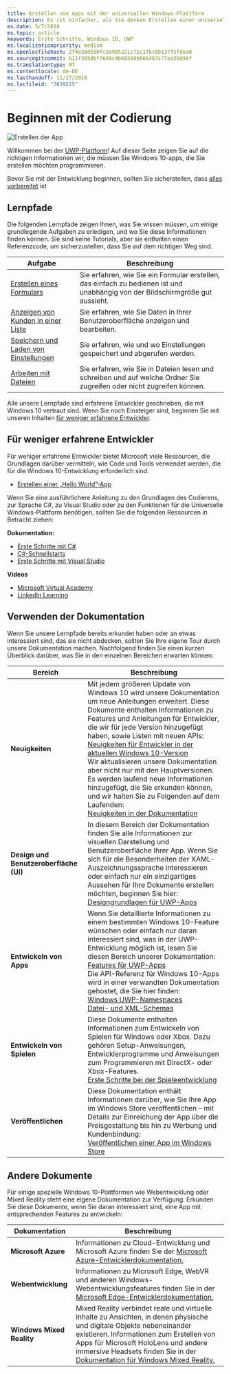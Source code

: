 ```yaml
---
title: Erstellen von Apps mit der universellen Windows-Plattform
description: Es ist einfacher, als Sie denken Erstellen einer universellen Windows-Plattform (UWP)-App für Windows 10.
ms.date: 5/7/2018
ms.topic: article
keywords: Erste Schritte, Windows 10, UWP
ms.localizationpriority: medium
ms.openlocfilehash: 2f4e38d590fc2e905221c71c1fbc6b137f5fdea0
ms.sourcegitcommit: b11f305dbf7649c4b68550b666487c77ea30d98f
ms.translationtype: MT
ms.contentlocale: de-DE
ms.lasthandoff: 11/27/2018
ms.locfileid: "7839225"
---
```

# <a name="start-coding"></a>Beginnen mit der Codierung

![Erstellen der App](images/build-your-app.png)

Willkommen bei der [UWP-Plattform](universal-application-platform-guide.md)! Auf dieser Seite zeigen Sie auf die richtigen Informationen wir, die müssen Sie Windows 10-apps, die Sie erstellen möchten programmieren.

Bevor Sie mit der Entwicklung beginnen, sollten Sie sicherstellen, dass [alles vorbereitet](get-set-up.md) ist

## <a name="learning-tracks"></a>Lernpfade

Die folgenden Lernpfade zeigen Ihnen, was Sie wissen müssen, um einige grundlegende Aufgaben zu erledigen, und wo Sie diese Informationen finden können. Sie sind keine Tutorials, aber sie enthalten einen Referenzcode, um sicherzustellen, dass Sie auf dem richtigen Weg sind.

| Aufgabe | Beschreibung |
| --- | --- |
| [Erstellen eines Formulars](construct-form-learning-track.md) | Sie erfahren, wie Sie ein Formular erstellen, das einfach zu bedienen ist und unabhängig von der Bildschirmgröße gut aussieht. | 
| [Anzeigen von Kunden in einer Liste](display-customers-in-list-learning-track.md) | Sie erfahren, wie Sie Daten in Ihrer Benutzeroberfläche anzeigen und bearbeiten. | 
| [Speichern und Laden von Einstellungen](settings-learning-track.md) | Sie erfahren, wie und wo Einstellungen gespeichert und abgerufen werden. |
| [Arbeiten mit Dateien](fileio-learning-track.md) | Sie erfahren, wie Sie in Dateien lesen und schreiben und auf welche Ordner Sie zugreifen oder nicht zugreifen können. | 

Alle unsere Lernpfade sind erfahrene Entwickler geschrieben, die mit Windows 10 vertraut sind. Wenn Sie noch Einsteiger sind, beginnen Sie mit unseren Inhalten [für weniger erfahrene Entwickler](#For-new-developers).

## <a name="for-new-developers"></a>Für weniger erfahrene Entwickler

Für weniger erfahrene Entwickler bietet Microsoft viele Ressourcen, die Grundlagen darüber vermitteln, wie Code und Tools verwendet werden, die für die Windows 10-Entwicklung erforderlich sind. 

* [Erstellen einer „Hello World”-App](your-first-app.md)

Wenn Sie eine ausführlichere Anleitung zu den Grundlagen des Codierens, zur Sprache C#, zu Visual Studio oder zu den Funktionen für die Universelle Windows-Plattform benötigen, sollten Sie die folgenden Ressourcen in Betracht ziehen:

**Dokumentation:**

* [Erste Schritte mit C#](https://docs.microsoft.com/dotnet/csharp/getting-started/)
* [C#-Schnellstarts](https://docs.microsoft.com/dotnet/csharp/quick-starts/index)
* [Erste Schritte mit Visual Studio](https://docs.microsoft.com/visualstudio/ide/)

**Videos**

* [Microsoft Virtual Academy](https://mva.microsoft.com/training-topics/c-app-development#!level=Beginner&lang=1033)
* [LinkedIn Learning](https://www.linkedin.com/learning/learning-universal-windows-app-development/welcome)

## <a name="using-the-docs"></a>Verwenden der Dokumentation

Wenn Sie unsere Lernpfade bereits erkundet haben oder an etwas interessiert sind, das sie nicht abdecken, sollten Sie Ihre eigene Tour durch unsere Dokumentation machen. Nachfolgend finden Sie einen kurzen Überblick darüber, was Sie in den einzelnen Bereichen erwarten können:

| Bereich | Beschreibung |
| --- | --- |
| **Neuigkeiten** | Mit jedem größeren Update von Windows 10 wird unsere Dokumentation um neue Anleitungen erweitert. Diese Dokumente enthalten Informationen zu Features und Anleitungen für Entwickler, die wir für jede Version hinzugefügt haben, sowie Listen mit neuen APIs: </br>   [Neuigkeiten für Entwickler in der aktuellen Windows 10-Version](../whats-new/windows-10-version-latest.md) </br> Wir aktualisieren unsere Dokumentation aber nicht nur mit den Hauptversionen. Es werden laufend neue Informationen hinzugefügt, die Sie erkunden können, und wir halten Sie zu Folgenden auf dem Laufenden: </br>   [Neuigkeiten in der Dokumentation](../whats-new/windows-docs-latest.md) |
| **Design und Benutzeroberfläche (UI)** | In diesem Bereich der Dokumentation finden Sie alle Informationen zur visuellen Darstellung und Benutzeroberfläche Ihrer App. Wenn Sie sich für die Besonderheiten der XAML-Auszeichnungssprache interessieren oder einfach nur ein einzigartiges Aussehen für Ihre Dokumente erstellen möchten, beginnen Sie hier: </br>   [Designgrundlagen für UWP-Apps](../design/basics/index.md) |
| **Entwickeln von Apps** | Wenn Sie detaillierte Informationen zu einem bestimmten Windows 10-Feature wünschen oder einfach nur daran interessiert sind, was in der UWP-Entwicklung möglich ist, lesen Sie diesen Bereich unserer Dokumentation: </br>   [Features für UWP-Apps](../develop/index.md) </br> Die API-Referenz für Windows 10-Apps wird in einer verwandten Dokumentation gehostet, die Sie hier finden: </br>   [Windows UWP-Namespaces](https://docs.microsoft.com/en-us/uwp/api/) </br>   [Datei- und XML-Schemas](https://docs.microsoft.com/uwp/schemas/) |
| **Entwickeln von Spielen** | Diese Dokumente enthalten Informationen zum Entwickeln von Spielen für Windows oder Xbox. Dazu gehören Setup-Anweisungen, Entwicklerprogramme und Anweisungen zum Programmieren mit DirectX- oder Xbox-Features. </br>   [Erste Schritte bei der Spieleentwicklung](../gaming/getting-started.md) |
| **Veröffentlichen** | Diese Dokumentation enthält Informationen darüber, wie Sie Ihre App im Windows Store veröffentlichen – mit Details zur Einreichung der App über die Preisgestaltung bis hin zu Werbung und Kundenbindung: </br>   [Veröffentlichen einer App im Windows Store](../publish/index.md) |

## <a name="other-docs"></a>Andere Dokumente

Für einige spezielle Windows 10-Plattformen wie Webentwicklung oder Mixed Reality steht eine eigene Dokumentation zur Verfügung. Erkunden Sie diese Dokumente, wenn Sie daran interessiert sind, eine App mit entsprechenden Features zu entwickeln:

| Dokumentation | Beschreibung |
| --- | --- |
| **Microsoft Azure** | Informationen zu Cloud-Entwicklung und Microsoft Azure finden Sie der [Microsoft Azure-Entwicklerdokumentation.](https://docs.microsoft.com/azure/) |
| **Webentwicklung** | Informationen zu Microsoft Edge, WebVR und anderen Windows-Webentwicklungsfeatures finden Sie in der [Microsoft Edge-Entwicklerdokumentation.](https://docs.microsoft.com/microsoft-edge/) |
| **Windows Mixed Reality** | Mixed Reality verbindet reale und virtuelle Inhalte zu Ansichten, in denen physische und digitale Objekte nebeneinander existieren. Informationen zum Erstellen von Apps für Microsoft HoloLens und andere immersive Headsets finden Sie in der [Dokumentation für Windows Mixed Reality.](https://docs.microsoft.com/en-us/windows/mixed-reality/)|
